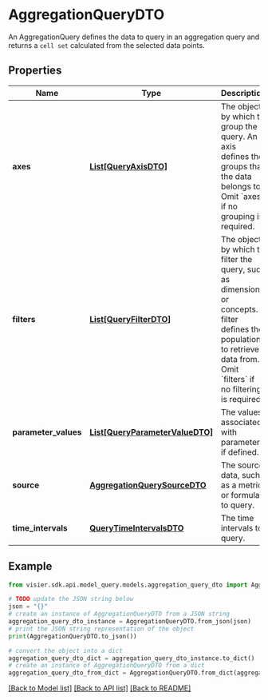 # AggregationQueryDTO

An AggregationQuery defines the data to query in an aggregation query and returns a `cell set` calculated from  the selected data points.

## Properties

Name | Type | Description | Notes
------------ | ------------- | ------------- | -------------
**axes** | [**List[QueryAxisDTO]**](QueryAxisDTO.md) | The objects by which to group the query. An axis defines the groups that the data belongs to.  Omit &#x60;axes&#x60; if no grouping is required. | [optional] 
**filters** | [**List[QueryFilterDTO]**](QueryFilterDTO.md) | The objects by which to filter the query, such as dimensions or concepts.  A filter defines the population to retrieve data from. Omit &#x60;filters&#x60; if no filtering is required. | [optional] 
**parameter_values** | [**List[QueryParameterValueDTO]**](QueryParameterValueDTO.md) | The values associated with parameters, if defined. | [optional] 
**source** | [**AggregationQuerySourceDTO**](AggregationQuerySourceDTO.md) | The source data, such as a metric or formula, to query. | [optional] 
**time_intervals** | [**QueryTimeIntervalsDTO**](QueryTimeIntervalsDTO.md) | The time intervals to query. | [optional] 

## Example

```python
from visier.sdk.api.model_query.models.aggregation_query_dto import AggregationQueryDTO

# TODO update the JSON string below
json = "{}"
# create an instance of AggregationQueryDTO from a JSON string
aggregation_query_dto_instance = AggregationQueryDTO.from_json(json)
# print the JSON string representation of the object
print(AggregationQueryDTO.to_json())

# convert the object into a dict
aggregation_query_dto_dict = aggregation_query_dto_instance.to_dict()
# create an instance of AggregationQueryDTO from a dict
aggregation_query_dto_from_dict = AggregationQueryDTO.from_dict(aggregation_query_dto_dict)
```
[[Back to Model list]](../README.md#documentation-for-models) [[Back to API list]](../README.md#documentation-for-api-endpoints) [[Back to README]](../README.md)



